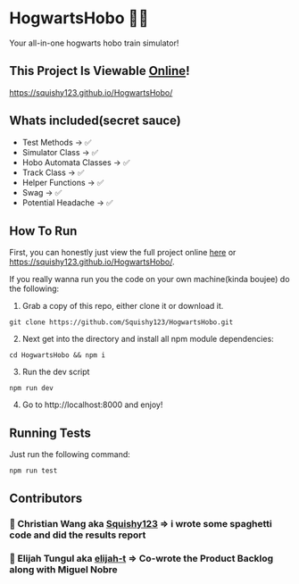 # HogwartsHobo 🚆🤼

Your all-in-one hogwarts hobo train simulator!

## This Project Is Viewable [Online](https://squishy123.github.io/HogwartsHobo/)!

https://squishy123.github.io/HogwartsHobo/

## Whats included(secret sauce)

- Test Methods -> ✅
- Simulator Class -> ✅
- Hobo Automata Classes -> ✅
- Track Class -> ✅
- Helper Functions -> ✅
- Swag -> ✅
- Potential Headache -> ✅

## How To Run

First, you can honestly just view the full project online [here](https://squishy123.github.io/HogwartsHobo/) or https://squishy123.github.io/HogwartsHobo/.

If you really wanna run you the code on your own machine(kinda boujee) do the following:

1. Grab a copy of this repo, either clone it or download it.

```
git clone https://github.com/Squishy123/HogwartsHobo.git
```

2. Next get into the directory and install all npm module dependencies:

```
cd HogwartsHobo && npm i
```

3. Run the dev script

```
npm run dev
```

4. Go to http://localhost:8000 and enjoy!

## Running Tests

Just run the following command:

```
npm run test
```

## Contributors

### 🙊 Christian Wang aka [Squishy123](https://github.com/Squishy123) => i wrote some spaghetti code and did the results report

### 🦖 Elijah Tungul aka [elijah-t](https://github.com/elijah-t) => Co-wrote the Product Backlog along with Miguel Nobre
